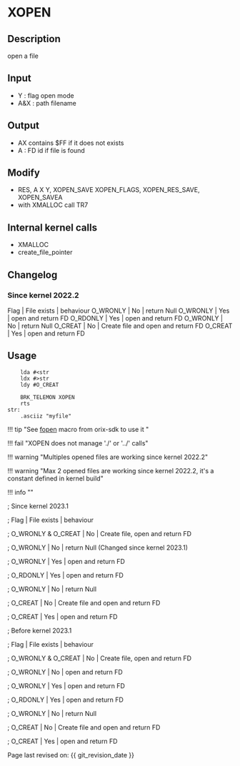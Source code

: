 # XOPEN

## Description

open a file

## Input

* Y : flag open mode
* A&X : path filename

## Output

* AX contains $FF if it does not exists
* A : FD id if file is found

## Modify

* RES, A X Y, XOPEN_SAVE XOPEN_FLAGS, XOPEN_RES_SAVE, XOPEN_SAVEA
* with XMALLOC call TR7

## Internal kernel calls

* XMALLOC
* create_file_pointer

## Changelog

### Since kernel 2022.2

Flag     | File exists | behaviour
O_WRONLY |    No       | return Null
O_WRONLY |    Yes      | open and return FD
O_RDONLY |    Yes      | open and return FD
O_WRONLY |    No       | return Null
O_CREAT  |    No       | Create file and open and return FD
O_CREAT  |    Yes      | open and return FD

## Usage

``` ca65
    lda #<str
    ldx #>str
    ldy #O_CREAT

    BRK_TELEMON XOPEN
    rts
str:
    .asciiz "myfile"
```





!!! tip "See [fopen](../../../home/orixsdk) macro from orix-sdk to use it "

!!! fail "XOPEN does not manage './' or '../' calls"

!!! warning "Multiples opened files are working since kernel 2022.2"

!!! warning "Max 2 opened files are working since kernel 2022.2, it's a constant defined in kernel build"

!!! info ""

   ; Since kernel 2023.1

  ; Flag               | File exists | behaviour

  ; O_WRONLY & O_CREAT |    No       | Create file, open and return FD

  ; O_WRONLY           |    No       | return Null (Changed since kernel 2023.1)

  ; O_WRONLY           |    Yes      | open and return FD

  ; O_RDONLY           |    Yes      | open and return FD

  ; O_WRONLY           |    No       | return Null

  ; O_CREAT            |    No       | Create file and open and return FD

  ; O_CREAT            |    Yes      | open and return FD

; Before kernel 2023.1

  ; Flag               | File exists | behaviour

  ; O_WRONLY & O_CREAT |    No       | Create file, open and return FD

  ; O_WRONLY           |    No       | open and return FD

  ; O_WRONLY           |    Yes      | open and return FD

  ; O_RDONLY           |    Yes      | open and return FD

  ; O_WRONLY           |    No       | return Null

  ; O_CREAT            |    No       | Create file and open and return FD

  ; O_CREAT            |    Yes      | open and return FD
  


  Page last revised on: {{ git_revision_date }}
